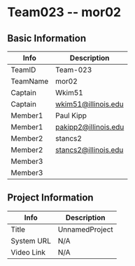 # Team023 -- mor02

## Basic Information

|   Info      |        Description     |
| ----------- | ---------------------- |
| TeamID      |        Team-023        |
| TeamName    |         mor02          |
| Captain     |       Wkim51           |
| Captain     |  wkim51@illinois.edu   |
| Member1     |        Paul Kipp       |
| Member1     |   pakipp2@illinois.edu |
| Member2     |           stancs2      |
| Member2     | stancs2@illinois.edu   |
| Member3     |                        |
| Member3     |                        |

## Project Information

|   Info      |        Description     |
| ----------- | ---------------------- |
|  Title      |       UnnamedProject   |
| System URL  |      N/A               |
| Video Link  |      N/A               |